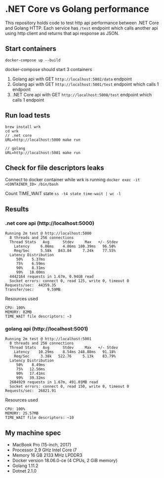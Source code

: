 # .NET Core vs Golang performance

This repository holds code to test http api performance between .NET Core and Golang HTTP.
Each service has `/test` endpoint which calls another api using http client and returns that api response as JSON.

## Start containers

`docker-compose up --build`

docker-compose should start 3 containers
1) Golang api with GET `http://localhost:5002/data` endpoint
2) Golang api with GET `http://localhost:5001/test` endpoint which calls 1 endpoint
3) .NET Core api with GET `http://localhost:5000/test` endpoint which calls 1 endpoint

## Run load tests

```
brew install wrk
cd wrk
// .net core
URL=http://localhost:5000 make run

// golang
URL=http://localhost:5001 make run
```

## Check for file descriptors leaks

Connect to docker container while wrk is running
`docker exec -it <CONTAINER_ID> /bin/bash`

Count TIME_WAIT state
`ss -t4 state time-wait | wc -l`

## Results

### .net core api (http://localhost:5000)

```
Running 2m test @ http://localhost:5000
  8 threads and 256 connections
  Thread Stats   Avg      Stdev     Max   +/- Stdev
    Latency     6.06ms    4.86ms 180.39ms   96.50%
    Req/Sec     5.58k   843.84     7.24k    77.55%
  Latency Distribution
     50%    5.37ms
     75%    6.59ms
     90%    8.31ms
     99%   18.00ms
  4442164 requests in 1.67m, 0.94GB read
  Socket errors: connect 0, read 125, write 0, timeout 0
Requests/sec:  44359.35
Transfer/sec:      9.59MB
```

Resources used
```
CPU: 100%
MEMORY: 82MB
TIME_WAIT file descriptors: ~3
```

### golang api (http://localhost:5001)

```
Running 2m test @ http://localhost:5001
  8 threads and 256 connections
  Thread Stats   Avg      Stdev     Max   +/- Stdev
    Latency    10.29ms    8.54ms 248.88ms   91.18%
    Req/Sec     3.38k   522.76     5.13k    83.79%
  Latency Distribution
     50%    8.49ms
     75%   12.56ms
     90%   17.41ms
     99%   39.32ms
  2684929 requests in 1.67m, 491.01MB read
  Socket errors: connect 0, read 150, write 0, timeout 0
Requests/sec:  26821.91
```

Resources used
```
CPU: 100%
MEMORY: 25.57MB
TIME_WAIT file descriptors: ~10
```

## My machine spec

* MacBook Pro (15-inch, 2017)
* Processor 2,9 GHz Intel Core i7
* Memory 16 GB 2133 MHz LPDDR3
* Docker version 18.06.0-ce (4 CPUs, 2 GiB memory)
* Golang 1.11.2
* Dotnet 2.1.0
